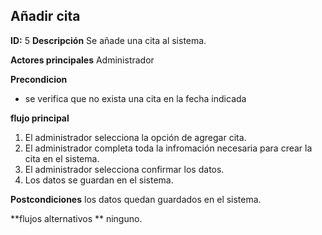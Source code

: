 ## Añadir cita
**ID:** 5 **Descripción** Se añade una cita al sistema.

**Actores principales** Administrador

**Precondicion** 
   * se verifica que no exista una cita en la fecha indicada
 
 **flujo principal**
  1. El administrador selecciona la opción de agregar cita.
  2. El administrador completa toda la infromación necesaria para crear la cita en el sistema.
  3. El administrador selecciona confirmar los datos.
  4. Los datos se guardan en el sistema.
  
 **Postcondiciones**
 los datos quedan guardados en el sistema.
 
 **flujos alternativos **
 ninguno.
